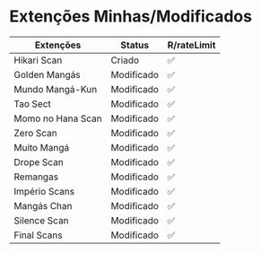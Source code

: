# Extenções Minhas/Modificados

| Extenções | Status | R/rateLimit |
|--|--|--|
| Hikari Scan | Criado | ✅ |
| Golden Mangás | Modificado | ✅ |
| Mundo Mangá-Kun | Modificado | ✅ |
| Tao Sect | Modificado | ✅ |
| Momo no Hana Scan | Modificado | ✅ |
| Zero Scan | Modificado | ✅ |
| Muito Mangá | Modificado | ✅ |
| Drope Scan | Modificado | ✅ |
| Remangas | Modificado | ✅ |
| Império Scans | Modificado | ✅ |
| Mangás Chan | Modificado | ✅ |
| Silence Scan | Modificado | ✅ |
| Final Scans | Modificado | ✅ |

